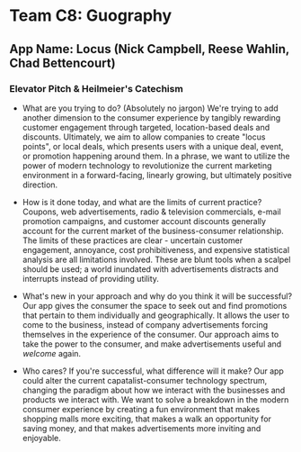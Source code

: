 # Team C8: Guography 
## App Name: Locus (Nick Campbell, Reese Wahlin, Chad Bettencourt)
### Elevator Pitch & Heilmeier's Catechism 
- What are you trying to do? (Absolutely no jargon)
  We're trying to add another dimension to the consumer experience by tangibly rewarding customer engagement through targeted, location-based deals and discounts. Ultimately, we aim to allow companies to create "locus points", or local deals, which presents users with a unique deal, event, or promotion happening around them. In a phrase, we want to utilize the power of modern technology to revolutionize the current marketing environment in a forward-facing, linearly growing, but ultimately positive direction.
  
- How is it done today, and what are the limits of current practice?
  Coupons, web advertisements, radio & television commercials, e-mail promotion campaigns, and customer account discounts generally account for the current market of the business-consumer relationship. The limits of these practices are clear - uncertain customer engagement, annoyance, cost prohibitiveness, and expensive statistical analysis are all limitations involved. These are blunt tools when a scalpel should be used; a world inundated with advertisements distracts and interrupts instead of providing utility.
  
- What's new in your approach and why do you think it will be successful?
  Our app gives the consumer the space to seek out and find promotions that pertain to them individually and geographically. It allows the user to come to the business, instead of company advertisements forcing themselves in the experience of the consumer. Our approach aims to take the power to the consumer, and make advertisements useful and *welcome* again.
  
- Who cares? If you're successful, what difference will it make?
  Our app could alter the current capatalist-consumer technology spectrum, changing the paradigm about how we interact with the businesses and products we interact with. We want to solve a breakdown in the modern consumer experience by creating a fun environment that makes shopping malls more exciting, that makes a walk an opportunity for saving money, and that makes advertisements more inviting and enjoyable.
